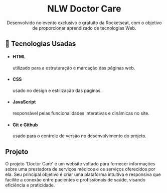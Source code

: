 <h1 align="center"> NLW Doctor Care</h1>

<p align="center">
Desenvolvido no evento exclusivo e gratuito da Rocketseat, com o objetivo de proporcionar aprendizado de tecnologias Web.
</p>

## 🚀 Tecnologias Usadas

- <h4>HTML</h4> utilizado para a estruturação e marcação das páginas web.
- <h4>CSS</h4> usado no design e estilização das páginas.
- <h4>JavaScript</h4> responsável pelas funcionalidades interativas e dinâmicas no site.
- <h4>Git e Github</h4>  usado para o controle de versão no desenvolvimento do projeto.

## Projeto

O projeto 'Doctor Care' é um website voltado para fornecer informações sobre uma prestadora de serviços médicos e os serviços oferecidos por ela. Seu principal objetivo é criar uma plataforma intuitiva e responsiva que facilite a conexão entre pacientes e profissionais de saúde, visando eficiência e praticidade.

